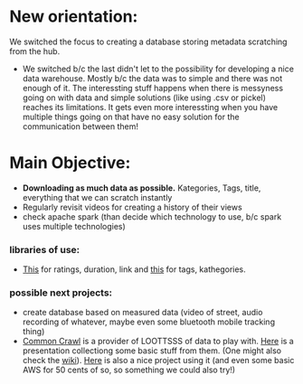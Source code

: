 # New orientation:
We switched the focus to creating a database storing metadata scratching from the hub.
- We switched b/c the last didn't let to the possibility for developing a nice data warehouse. Mostly b/c the data was to simple and there was not enough of it. The interessting stuff happens when there is messyness going on with data and simple solutions (like using .csv or pickel) reaches its limitations. It gets even more interessting when you have multiple things going on that have no easy solution for the communication between them!
# Main Objective:
- __Downloading as much data as possible.__ Kategories, Tags, title, everything that we can scratch instantly
- Regularly revisit videos for creating a history of their views
- check apache spark (than decide which technology to use, b/c spark uses multiple technologies)
### libraries of use:
- [This](https://github.com/sskender/pornhub-api) for ratings, duration, link and [this](https://github.com/Derfirm/pornhub-api) for tags, kathegories.
### possible next projects:
- create database based on measured data (video of street, audio recording of whatever, maybe even some bluetooth mobile tracking thing)
- [Common Crawl](http://commoncrawl.org/) is a provider of LOOTTSSS of data to play with. [Here](https://vdocuments.mx/reader/full/introduction-to-common-crawl) is a presentation collectiong some basic stuff from them. (One might also check the [wiki](https://en.wikipedia.org/wiki/Common_Crawl)). [Here](https://github.com/haydenhw/commoncrawl-emr-tutorial) is also a nice project using it (and even some basic AWS for 50 cents of so, so something we could also try!)
